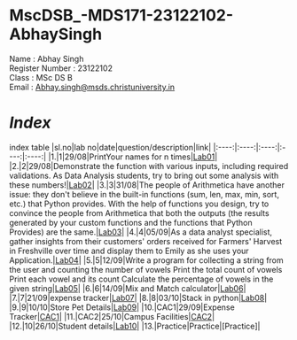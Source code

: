 # MscDSB_-MDS171-23122102-AbhaySingh

Name : Abhay Singh     
Register Number : 23122102     
Class : MSc DS B     
Email : Abhay.singh@msds.christuniversity.in     


# *Index*



index table
|sl.no|lab no|date|question/description|link|
|:----:|:----:|:----:|:----:|:----:|
|1.|1|29/08|PrintYour names for n times|[Lab01](https://github.com/wantabae/MscDSB_-MDS171-23122102-AbhaySingh/blob/58576a01e5b5b82b0c0196fd5f5ae689cb238299/lab01.ipynb)|
|2.|2|29/08|Demonstrate the function with various inputs, including required validations. As Data Analysis students, try to bring out some analysis with these numbers!|[Lab02](https://github.com/wantabae/MscDSB_-MDS171-23122102-AbhaySingh/blob/58576a01e5b5b82b0c0196fd5f5ae689cb238299/lab02.ipynb)|
|3.|3|31/08|The people of Arithmetica have another issue: they don't believe in the built-in functions (sum, len, max, min, sort, etc.) that Python provides. With the help of functions you design, try to convince the people from Arithmetica that both the outputs (the results generated by your custom functions and the functions that Python Provides) are the same.|[Lab03](https://github.com/wantabae/MscDSB_-MDS171-23122102-AbhaySingh/blob/58576a01e5b5b82b0c0196fd5f5ae689cb238299/lab03.ipynb)|
|4.|4|05/09|As a data analyst specialist, gather insights from their customers' orders received for Farmers' Harvest in Freshville over time and display them to Emily as she uses your Application.|[Lab04](https://github.com/wantabae/MscDSB_-MDS171-23122102-AbhaySingh/blob/58576a01e5b5b82b0c0196fd5f5ae689cb238299/lab04.ipynb)|
|5.|5|12/09|Write a program for collecting a string from the user and counting the number of vowels Print the total count of vowels Print each vowel and its count Calculate the percentage of vowels in the given string|[Lab05](https://github.com/wantabae/MscDSB_-MDS171-23122102-AbhaySingh/blob/58576a01e5b5b82b0c0196fd5f5ae689cb238299/lab05.ipynb)|
|6.|6|14/09|Mix and Match calculator|[Lab06](https://github.com/wantabae/MscDSB_-MDS171-23122102-AbhaySingh/blob/58576a01e5b5b82b0c0196fd5f5ae689cb238299/lab06.ipynb/lab%2006.ipynb)|
|7.|7|21/09|expense tracker|[Lab07](https://github.com/wantabae/MscDSB_-MDS171-23122102-AbhaySingh/blob/cdbf69eeb1a0c829fe44097a78d6a5597940d3a3/lab07.ipynb)|
|8.|8|03/10|Stack in python|[Lab08](https://github.com/wantabae/MscDSB_-MDS171-23122102-AbhaySingh/blob/ff0ca4f4e532ad3fc05165b9c188880f29fc5a32/lab08.py)|
|9.|9|10/10|Store Pet Details|[Lab09](https://github.com/wantabae/MscDSB_-MDS171-23122102-AbhaySingh/tree/e26db18d0da8e8aab091a17b3baa704b1dec48ed/lab09)|
|10.|CAC1|29/09|Expense Tracker|[CAC1](https://github.com/wantabae/MscDSB_-MDS171-23122102-AbhaySingh/blob/297bae91487358f9ffdc17a73de2dee2f639ab00/CAC1/Python%20Group%20Assignment.ipynb)|
|11.|CAC2|25/10|Campus Facilities|[CAC2](https://github.com/wantabae/MscDSB_-MDS171-23122102-AbhaySingh/blob/297bae91487358f9ffdc17a73de2dee2f639ab00/CAC2/d2.ipynb)|
|12.|10|26/10|Student details|[Lab10](https://github.com/wantabae/MscDSB_-MDS171-23122102-AbhaySingh/blob/0c6b1c81da98855da8311fa3c8b5a44957a19165/lab10.py)|
|13.|Practice|Practice|[Practice]|